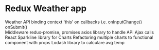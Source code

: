 # Redux Weather app

Weather API
binding context 'this' on callbacks i.e. onInputChange() onSubmit()  
Middleware
redux-promise, promises
axios library to handle API Ajax calls
React Sparkline library for Charts
Refactoring multiple charts to functional component with props
Lodash library to calculare avg temp
